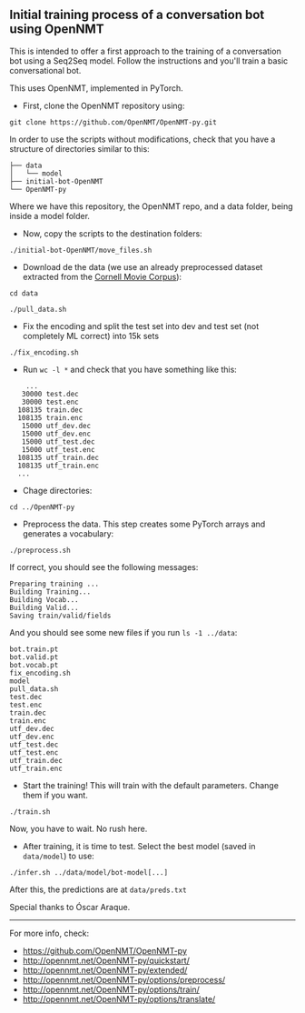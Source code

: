 Initial training process of a conversation bot using OpenNMT
---

This is intended to offer a first approach to the training of a conversation bot using a Seq2Seq model.
Follow the instructions and you'll train a basic conversational bot.

This uses OpenNMT, implemented in PyTorch.

- First, clone the OpenNMT repository using:

```
git clone https://github.com/OpenNMT/OpenNMT-py.git
```

In order to use the scripts without modifications, check that you have a structure of directories similar to this:

```
├── data
│   └── model
├── initial-bot-OpenNMT
└── OpenNMT-py
```

Where we have this repository, the OpenNMT repo, and a data folder, being inside a model folder.

- Now, copy the scripts to the destination folders:

```
./initial-bot-OpenNMT/move_files.sh
```

- Download de the data (we use an already preprocessed dataset extracted from the [Cornell Movie Corpus](http://www.cs.cornell.edu/%7Ecristian/Cornell_Movie-Dialogs_Corpus.html)):

```
cd data

./pull_data.sh
```

- Fix the encoding and split the test set into dev and test set (not completely ML correct) into 15k sets

```
./fix_encoding.sh
```

- Run `wc -l *` and check that you have something like this:

```
    ...
   30000 test.dec
   30000 test.enc
  108135 train.dec
  108135 train.enc
   15000 utf_dev.dec
   15000 utf_dev.enc
   15000 utf_test.dec
   15000 utf_test.enc
  108135 utf_train.dec
  108135 utf_train.enc
  ...
```

- Chage directories:

```
cd ../OpenNMT-py

```

- Preprocess the data. This step creates some PyTorch arrays and generates a vocabulary:

```
./preprocess.sh
```

If correct, you should see the following messages:

```
Preparing training ...
Building Training...
Building Vocab...
Building Valid...
Saving train/valid/fields
```

And you should see some new files if you run `ls -1 ../data`:

```
bot.train.pt
bot.valid.pt
bot.vocab.pt
fix_encoding.sh
model
pull_data.sh
test.dec
test.enc
train.dec
train.enc
utf_dev.dec
utf_dev.enc
utf_test.dec
utf_test.enc
utf_train.dec
utf_train.enc
```

- Start the training! This will train with the default parameters. Change them if you want.

```
./train.sh
```

Now, you have to wait. No rush here.

- After training, it is time to test. Select the best model (saved in `data/model`) to use:

```
./infer.sh ../data/model/bot-model[...]
```

After this, the predictions are at `data/preds.txt`

Special thanks to Óscar Araque.

---

For more info, check:

- https://github.com/OpenNMT/OpenNMT-py
- http://opennmt.net/OpenNMT-py/quickstart/
- http://opennmt.net/OpenNMT-py/extended/
- http://opennmt.net/OpenNMT-py/options/preprocess/
- http://opennmt.net/OpenNMT-py/options/train/
- http://opennmt.net/OpenNMT-py/options/translate/
